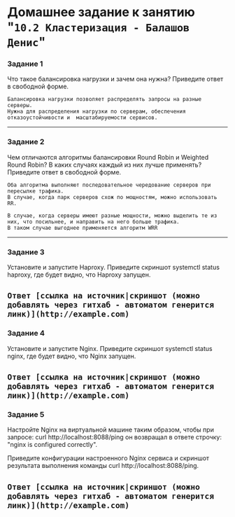 # Домашнее задание к занятию "`10.2 Кластеризация - Балашов Денис`"
   
### Задание 1
Что такое балансировка нагрузки и зачем она нужна?
Приведите ответ в свободной форме.

```
Балансировка нагрузки позволяет распределять запросы на разные серверы.
Нужна для распределения нагрузки по серверам, обеспечения отказоустойчивости и  масштабируемости сервисов.
```
---

### Задание 2
Чем отличаются алгоритмы балансировки Round Robin и Weighted Round Robin? В каких случаях каждый из них лучше применять?
Приведите ответ в свободной форме.

```
Оба алгоритма выполняют последовательное чередование серверов при пересылке трафика.
В случае, когда парк серверов схож по мощностям, можно использовать RR.

В случае, когда серверы имеют разные мощности, можно выделить те из них, что посильнее, и направить на него больше трафика.
В таком случае выгоднее применяется алгоритм WRR
```
---
### Задание 3
Установите и запустите Haproxy.
Приведите скриншот systemctl status haproxy, где будет видно, что Haproxy запущен.

`Ответ [ссылка на источник|скриншот (можно добавлять через гитхаб - автоматом генерится линк)](http://example.com)`
---
### Задание 4
Установите и запустите Nginx.
Приведите скриншот systemctl status nginx, где будет видно, что Nginx запущен.

`Ответ [ссылка на источник|скриншот (можно добавлять через гитхаб - автоматом генерится линк)](http://example.com)`
---
### Задание 5
Настройте Nginx на виртуальной машине таким образом, чтобы при запросе: curl http://localhost:8088/ping
он возвращал в ответе строчку: "nginx is configured correctly".

Приведите конфигурации настроенного Nginx сервиса и скриншот результата выполнения команды curl http://localhost:8088/ping.

`Ответ [ссылка на источник|скриншот (можно добавлять через гитхаб - автоматом генерится линк)](http://example.com)`
---